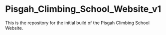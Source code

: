 # Pisgah_Climbing_School_Website_v1
This is the repository for the initial build of the Pisgah Climbing School Website.
